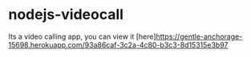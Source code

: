 # nodejs-videocall
Its a video calling app, you can view it [here]<https://gentle-anchorage-15698.herokuapp.com/93a86caf-3c2a-4c80-b3c3-8d15315e3b97>
